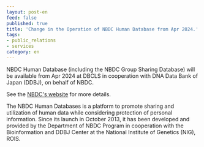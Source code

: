```yaml
---
layout: post-en
feed: false
published: true
title: 'Change in the Operation of NBDC Human Database from Apr 2024.'
tags:
- public_relations
- services
category: en
---
```

NBDC Human Database (including the NBDC Group Sharing Database) will be available from Apr 2024 at DBCLS in cooperation with DNA Data Bank of Japan (DDBJ), on behalf of NBDC.<br/>

See the [NBDC's website](https://biosciencedbc.jp/en/news/20231030-01.html) for more details. <br/>

The NBDC Human Databases is a platform to promote sharing and utilization of human data while considering protection of personal information. Since its launch in October 2013, it has been developed and provided by the Department of NBDC Program in cooperation with the Bioinformation and DDBJ Center at the National Institute of Genetics (NIG), ROIS.
